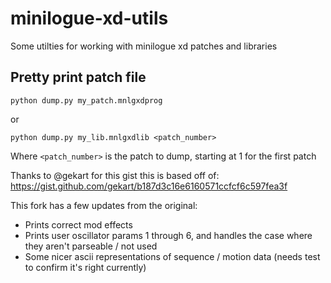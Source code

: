 # minilogue-xd-utils

Some utilties for working with minilogue xd patches and libraries

## Pretty print patch file
`python dump.py my_patch.mnlgxdprog`

or

`python dump.py my_lib.mnlgxdlib <patch_number>`

Where `<patch_number>` is the patch to dump, starting at 1 for the first patch

Thanks to @gekart for this gist this is based off of: 
https://gist.github.com/gekart/b187d3c16e6160571ccfcf6c597fea3f

This fork has a few updates from the original:
* Prints correct mod effects
* Prints user oscillator params 1 through 6, and handles the case where they aren't parseable / not used
* Some nicer ascii representations of sequence / motion data (needs test to confirm it's right currently)
